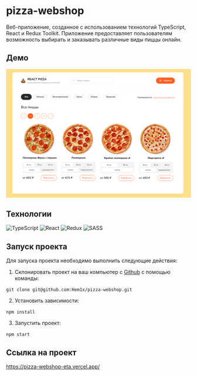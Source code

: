 # pizza-webshop

Веб-приложение, созданное с использованием технологий TypeScript, React и Redux Toolkit. Приложение предоставляет пользователям возможность выбирать и заказывать различные виды пиццы онлайн.

## Демо

![Animated GIF](./demo.png)

## Технологии

![TypeScript](https://img.shields.io/badge/TypeScript-000?style=for-the-badge&logo=Typescript)
![React](https://img.shields.io/badge/React-000?style=for-the-badge&logo=react)
![Redux](https://img.shields.io/badge/Redux-000?style=for-the-badge&logo=redux)
![SASS](https://img.shields.io/badge/SASS-000?style=for-the-badge&logo=SASS)

## Запуск проекта

Для запуска проекта необходимо выполнить следующие действия:

1. Склонировать проект на ваш компьютер с [Github](https://github.com/Hem1x/pizza-webshop) с помощью команды:

```
git clone git@github.com:Hem1x/pizza-webshop.git
```

2. Установить зависимости:

```
npm install
```

3. Запустить проект:

```
npm start
```

## Ссылка на проект

https://pizza-webshop-eta.vercel.app/

